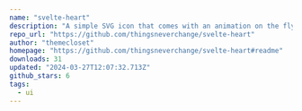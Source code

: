 ```yaml
---
name: "svelte-heart"
description: "A simple SVG icon that comes with an animation on the fly. Add a cool additive to the like buttons on your Svelte app."
repo_url: "https://github.com/thingsneverchange/svelte-heart"
author: "themecloset"
homepage: "https://github.com/thingsneverchange/svelte-heart#readme"
downloads: 31
updated: "2024-03-27T12:07:32.713Z"
github_stars: 6
tags: 
  - ui
---
```

